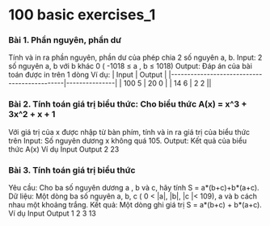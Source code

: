 # 100 basic exercises_1
### Bài 1. Phần nguyên, phần dư
Tính và in ra phần nguyên, phần dư của phép chia 2 số nguyên a, b. 
  Input: 2 số nguyên a, b với b khác 0 ( -1018 ≤ a , b ≤ 1018)
  Output: Đáp án của bài toán được in trên 1 dòng
  Ví dụ:
| Input                        | Output         |
|---------------------------------------------|---------------|
|  100  5              | 20  0 |
|  14  6              | 2  2 ||
### Bài 2. Tính toán giá trị biểu thức: Cho biểu thức A(x) = x^3 + 3x^2 + x + 1
Với giá trị của x được nhập từ bàn phím, tính và in ra giá trị của biểu thức trên 
Input: Số nguyên dương x không quá 105. 
Output: Kết quả của biểu thức A(x) 
Ví dụ
Input		       Output
2		           23
### Bài 3. Tính toán giá trị biểu thức 
Yêu cầu: Cho ba số nguyên dương a , b và c, hãy tính S = a*(b+c)+b*(a+c).
Dữ liệu: Một dòng ba số nguyên a, b, c ( 0 < |a|, |b|, |c |< 109), a và b cách nhau một khoảng trắng.
Kết quả: Một dòng ghi giá trị S = a*(b+c) + b*(a+c). 
Ví dụ
Input	Output
1 2 3	13
